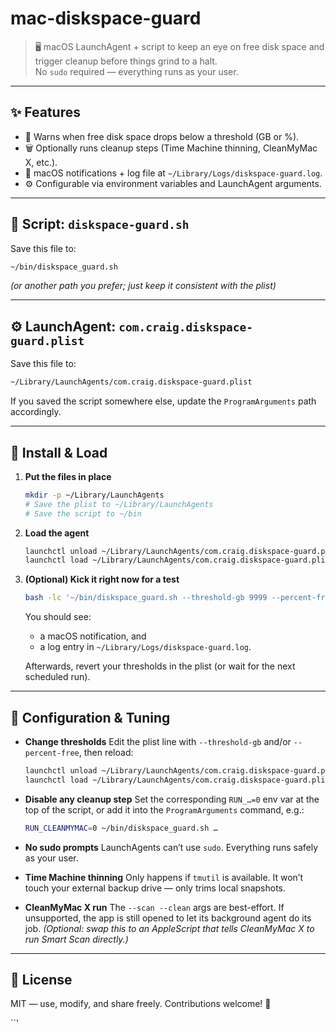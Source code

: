 # mac-diskspace-guard

> 🖥️ macOS LaunchAgent + script to keep an eye on free disk space and trigger cleanup before things grind to a halt.  
> No `sudo` required — everything runs as your user.

---

## ✨ Features
- 🚨 Warns when free disk space drops below a threshold (GB or %).  
- 🗑️ Optionally runs cleanup steps (Time Machine thinning, CleanMyMac X, etc.).  
- 🔔 macOS notifications + log file at `~/Library/Logs/diskspace-guard.log`.  
- ⚙️ Configurable via environment variables and LaunchAgent arguments.  

---

## 📜 Script: `diskspace-guard.sh`
Save this file to:  
```bash
~/bin/diskspace_guard.sh
````

*(or another path you prefer; just keep it consistent with the plist)*

---

## ⚙️ LaunchAgent: `com.craig.diskspace-guard.plist`

Save this file to:

```bash
~/Library/LaunchAgents/com.craig.diskspace-guard.plist
```

If you saved the script somewhere else, update the `ProgramArguments` path accordingly.

---

## 🚀 Install & Load

1. **Put the files in place**

   ```bash
   mkdir -p ~/Library/LaunchAgents
   # Save the plist to ~/Library/LaunchAgents
   # Save the script to ~/bin
   ```

2. **Load the agent**

   ```bash
   launchctl unload ~/Library/LaunchAgents/com.craig.diskspace-guard.plist 2>/dev/null || true
   launchctl load ~/Library/LaunchAgents/com.craig.diskspace-guard.plist
   ```

3. **(Optional) Kick it right now for a test**

   ```bash
   bash -lc '~/bin/diskspace_guard.sh --threshold-gb 9999 --percent-free 101'
   ```

   You should see:

   * a macOS notification, and
   * a log entry in `~/Library/Logs/diskspace-guard.log`.

   Afterwards, revert your thresholds in the plist (or wait for the next scheduled run).

---

## 🔧 Configuration & Tuning

* **Change thresholds**
  Edit the plist line with `--threshold-gb` and/or `--percent-free`, then reload:

  ```bash
  launchctl unload ~/Library/LaunchAgents/com.craig.diskspace-guard.plist
  launchctl load ~/Library/LaunchAgents/com.craig.diskspace-guard.plist
  ```

* **Disable any cleanup step**
  Set the corresponding `RUN_…=0` env var at the top of the script,
  or add it into the `ProgramArguments` command, e.g.:

  ```bash
  RUN_CLEANMYMAC=0 ~/bin/diskspace_guard.sh …
  ```

* **No sudo prompts**
  LaunchAgents can’t use `sudo`. Everything runs safely as your user.

* **Time Machine thinning**
  Only happens if `tmutil` is available.
  It won’t touch your external backup drive — only trims local snapshots.

* **CleanMyMac X run**
  The `--scan --clean` args are best-effort.
  If unsupported, the app is still opened to let its background agent do its job.
  *(Optional: swap this to an AppleScript that tells CleanMyMac X to run Smart Scan directly.)*

---

## 📄 License

MIT — use, modify, and share freely.
Contributions welcome! 🎉

``'
